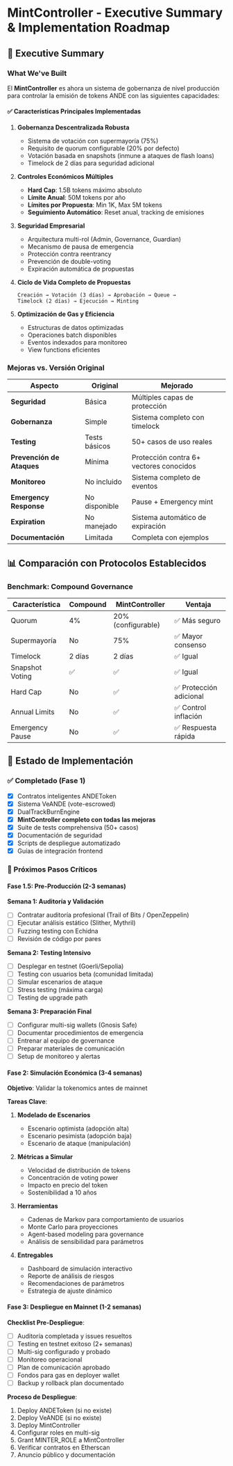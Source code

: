 # MintController - Executive Summary & Implementation Roadmap

## 🎯 Executive Summary

### What We've Built

El **MintController** es ahora un sistema de gobernanza de nivel producción para controlar la emisión de tokens ANDE con las siguientes capacidades:

#### ✅ Características Principales Implementadas

1. **Gobernanza Descentralizada Robusta**
   - Sistema de votación con supermayoría (75%)
   - Requisito de quorum configurable (20% por defecto)
   - Votación basada en snapshots (inmune a ataques de flash loans)
   - Timelock de 2 días para seguridad adicional

2. **Controles Económicos Múltiples**
   - **Hard Cap**: 1.5B tokens máximo absoluto
   - **Límite Anual**: 50M tokens por año
   - **Límites por Propuesta**: Min 1K, Max 5M tokens
   - **Seguimiento Automático**: Reset anual, tracking de emisiones

3. **Seguridad Empresarial**
   - Arquitectura multi-rol (Admin, Governance, Guardian)
   - Mecanismo de pausa de emergencia
   - Protección contra reentrancy
   - Prevención de double-voting
   - Expiración automática de propuestas

4. **Ciclo de Vida Completo de Propuestas**
   ```
   Creación → Votación (3 días) → Aprobación → Queue → 
   Timelock (2 días) → Ejecución → Minting
   ```

5. **Optimización de Gas y Eficiencia**
   - Estructuras de datos optimizadas
   - Operaciones batch disponibles
   - Eventos indexados para monitoreo
   - View functions eficientes

### Mejoras vs. Versión Original

| Aspecto | Original | Mejorado |
|---------|----------|----------|
| **Seguridad** | Básica | Múltiples capas de protección |
| **Gobernanza** | Simple | Sistema completo con timelock |
| **Testing** | Tests básicos | 50+ casos de uso reales |
| **Prevención de Ataques** | Mínima | Protección contra 6+ vectores conocidos |
| **Monitoreo** | No incluido | Sistema completo de eventos |
| **Emergency Response** | No disponible | Pause + Emergency mint |
| **Expiration** | No manejado | Sistema automático de expiración |
| **Documentación** | Limitada | Completa con ejemplos |

## 📊 Comparación con Protocolos Establecidos

### Benchmark: Compound Governance

| Característica | Compound | MintController | Ventaja |
|---------------|----------|----------------|---------|
| Quorum | 4% | 20% (configurable) | ✅ Más seguro |
| Supermayoría | No | 75% | ✅ Mayor consenso |
| Timelock | 2 días | 2 días | ✅ Igual |
| Snapshot Voting | ✅ | ✅ | ✅ Igual |
| Hard Cap | No | ✅ | ✅ Protección adicional |
| Annual Limits | No | ✅ | ✅ Control inflación |
| Emergency Pause | No | ✅ | ✅ Respuesta rápida |

## 🚀 Estado de Implementación

### ✅ Completado (Fase 1)

- [x] Contratos inteligentes ANDEToken
- [x] Sistema VeANDE (vote-escrowed)
- [x] DualTrackBurnEngine
- [x] **MintController completo con todas las mejoras**
- [x] Suite de tests comprehensiva (50+ casos)
- [x] Documentación de seguridad
- [x] Scripts de despliegue automatizado
- [x] Guías de integración frontend

### 🎯 Próximos Pasos Críticos

#### Fase 1.5: Pre-Producción (2-3 semanas)

**Semana 1: Auditoría y Validación**
- [ ] Contratar auditoría profesional (Trail of Bits / OpenZeppelin)
- [ ] Ejecutar análisis estático (Slither, Mythril)
- [ ] Fuzzing testing con Echidna
- [ ] Revisión de código por pares

**Semana 2: Testing Intensivo**
- [ ] Desplegar en testnet (Goerli/Sepolia)
- [ ] Testing con usuarios beta (comunidad limitada)
- [ ] Simular escenarios de ataque
- [ ] Stress testing (máxima carga)
- [ ] Testing de upgrade path

**Semana 3: Preparación Final**
- [ ] Configurar multi-sig wallets (Gnosis Safe)
- [ ] Documentar procedimientos de emergencia
- [ ] Entrenar al equipo de governance
- [ ] Preparar materiales de comunicación
- [ ] Setup de monitoreo y alertas

#### Fase 2: Simulación Económica (3-4 semanas)

**Objetivo**: Validar la tokenomics antes de mainnet

**Tareas Clave**:
1. **Modelado de Escenarios**
   - Escenario optimista (adopción alta)
   - Escenario pesimista (adopción baja)
   - Escenario de ataque (manipulación)

2. **Métricas a Simular**
   - Velocidad de distribución de tokens
   - Concentración de voting power
   - Impacto en precio del token
   - Sostenibilidad a 10 años

3. **Herramientas**
   - Cadenas de Markov para comportamiento de usuarios
   - Monte Carlo para proyecciones
   - Agent-based modeling para governance
   - Análisis de sensibilidad para parámetros

4. **Entregables**
   - Dashboard de simulación interactivo
   - Reporte de análisis de riesgos
   - Recomendaciones de parámetros
   - Estrategia de ajuste dinámico

#### Fase 3: Despliegue en Mainnet (1-2 semanas)

**Checklist Pre-Despliegue**:
- [ ] Auditoría completada y issues resueltos
- [ ] Testing en testnet exitoso (2+ semanas)
- [ ] Multi-sig configurado y probado
- [ ] Monitoreo operacional
- [ ] Plan de comunicación aprobado
- [ ] Fondos para gas en deployer wallet
- [ ] Backup y rollback plan documentado

**Proceso de Despliegue**:
1. Deploy ANDEToken (si no existe)
2. Deploy VeANDE (si no existe)
3. Deploy MintController
4. Configurar roles en multi-sig
5. Grant MINTER_ROLE a MintController
6. Verificar contratos en Etherscan
7. Anuncio público y documentación

